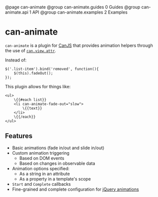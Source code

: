@page can-animate
@group can-animate.guides 0 Guides
@group can-animate.api 1 API
@group can-animate.examples 2 Examples

# can-animate

`can-animate` is a plugin for [CanJS](http://canjs.com)
that provides animation helpers through the use of
[`can.view.attr`](http://canjs.com/docs/can.view.attr.html).

Instead of:

    $('.list-item').bind('removed', function(){
        $(this).fadeOut();
    });

This plugin allows for things like:

    <ul>
        \{{#each list}}
        <li can-animate-fade-out="slow">
            \{{text}}
        </li>
        \{{/each}}
    </ul>

## Features

* Basic animations (fade in/out and slide in/out)
* Custom animation triggering
    - Based on DOM events
    - Based on changes in observable data
* Animation options specified:
    - As a string in an attribute
    - As a property in a template's scope
* `Start` and `Complete` callbacks
* Fine-grained and complete configuration for [jQuery animations](http://api.jquery.com/animate/)


